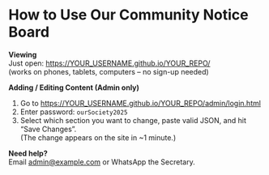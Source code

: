 # How to Use Our Community Notice Board

**Viewing**  
Just open: https://YOUR_USERNAME.github.io/YOUR_REPO/  
(works on phones, tablets, computers – no sign-up needed)

**Adding / Editing Content (Admin only)**  
1. Go to https://YOUR_USERNAME.github.io/YOUR_REPO/admin/login.html  
2. Enter password: `ourSociety2025`  
3. Select which section you want to change, paste valid JSON, and hit “Save Changes”.  
   (The change appears on the site in ~1 minute.)

**Need help?**  
Email admin@example.com or WhatsApp the Secretary.